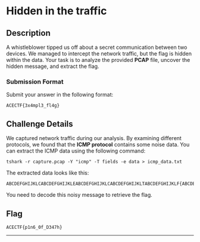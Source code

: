 # Hidden in the traffic 

## Description

A whistleblower tipped us off about a secret communication between two devices. We managed to intercept the network traffic, but the flag is hidden within the data. Your task is to analyze the provided **PCAP** file, uncover the hidden message, and extract the flag.

### Submission Format
Submit your answer in the following format:
```
ACECTF{3x4mpl3_fl4g}
```

## Challenge Details

We captured network traffic during our analysis. By examining different protocols, we found that the **ICMP protocol** contains some noise data. You can extract the ICMP data using the following command:
```
tshark -r capture.pcap -Y "icmp" -T fields -e data > icmp_data.txt
```

The extracted data looks like this:
```
ABCDEFGHIJKLCABCDEFGHIJKLEABCDEFGHIJKLCABCDEFGHIJKLTABCDEFGHIJKLF{ABCDEFGHIJKLpABCDEFGHIJKL1ABCDEFGHIJKLnABCDEFGHIJKL6ABCDEFGHIJKL_ABCDEFGHIJKL0ABCDEFGHIJKLfABCDEFGHIJKL_ABCDEFGHIJKLDABCDEFGHIJKL3ABCDEFGHIJKL4ABCDEFGHIJKL7ABCDEFGHIJKLhABCDEFGHIJKL}
```

You need to decode this noisy message to retrieve the flag.

## Flag
```
ACECTF{p1n6_0f_D347h}
```

---

